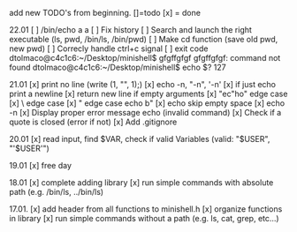 add new TODO's from beginning. []=todo [x] = done


22.01
[ ] /bin/echo a
	a
[ ] Fix history
[ ] Search and launch the right executable (ls, pwd, /bin/ls, /bin/pwd)
[ ] Make cd function (save old pwd, new pwd)
[ ] Correcly handle ctrl+c signal
[ ] exit code
	dtolmaco@c4c1c6:~/Desktop/minishell$ gfgffgfgf
	gfgffgfgf: command not found
	dtolmaco@c4c1c6:~/Desktop/minishell$ echo $?
	127


21.01
[x] print no line (write (1, "", 1);)
[x] echo -n, "-n", '-n'
[x] if just echo print a newline
[x] return new line if empty arguments
[x] "ec"ho" edge case
[x] \\ edge case
[x] \" edge case echo b\"
[x] echo skip empty space
[x] echo -n 
[x] Display proper error message echo (invalid command)
[x] Check if a quote is closed (error if not)
[x] Add .gitignore

20.01
[x]  read input, find $VAR, check if valid Variables (valid: "$USER", "'$USER'")

19.01
[x] free day

18.01
[x] complete adding library
[x] run simple commands with absolute path (e.g. /bin/ls, ../bin/ls)

17.01.
[x] add header from all functions to minishell.h
[x]  organize  functions in library
[x] run simple commands without a path (e.g. ls, cat, grep, etc…)
